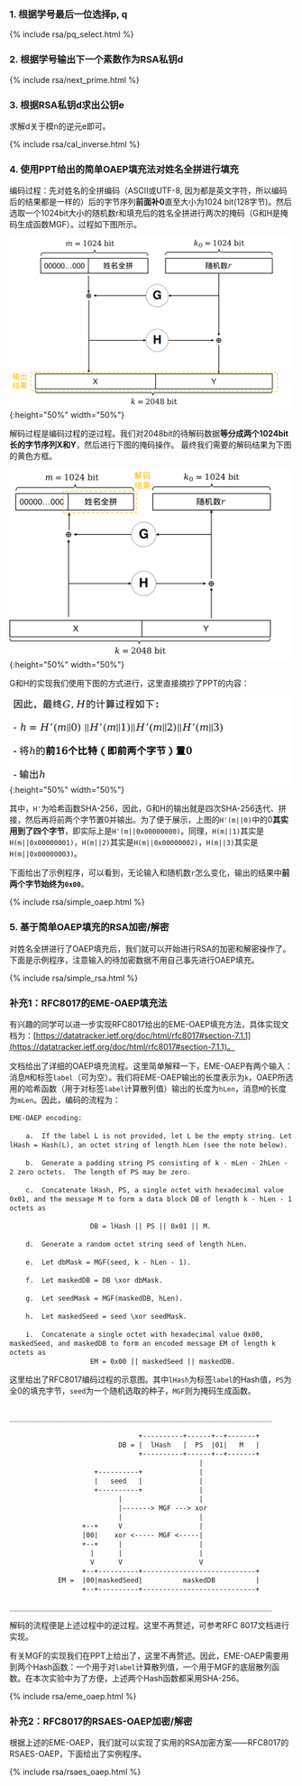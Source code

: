 ### 1. 根据学号最后一位选择p, q

{% include rsa/pq_select.html %}

### 2. 根据学号输出下一个素数作为RSA私钥d

{% include rsa/next_prime.html %}

### 3. 根据RSA私钥d求出公钥e

求解d关于模n的逆元e即可。

{% include rsa/cal_inverse.html %}

### 4. 使用PPT给出的简单OAEP填充法对姓名全拼进行填充

编码过程：先对姓名的全拼编码（ASCII或UTF-8, 因为都是英文字符，所以编码后的结果都是一样的）后的字节序列**前面补0**直至大小为1024 bit(128字节)。然后选取一个1024bit大小的随机数r和填充后的姓名全拼进行两次的掩码（G和H是掩码生成函数MGF）。过程如下图所示。

![简单OAEP填充法编码](/img/simple_oeap_encode.png){:height="50%" width="50%"}

解码过程是编码过程的逆过程。我们对2048bit的待解码数据**等分成两个1024bit长的字节序列X和Y**，然后进行下图的掩码操作。
最终我们需要的解码结果为下图的黄色方框。

![简单OAEP填充法解码](/img/simple_oeap_decode.png){:height="50%" width="50%"}

G和H的实现我们使用下图的方式进行，这里直接摘抄了PPT的内容：

![简单MGF实现](/img/simple_mgf.png){:height="50%" width="50%"}

其中，`H'`为哈希函数SHA-256，因此，G和H的输出就是四次SHA-256迭代、拼接，然后再将前两个字节置0并输出。为了便于展示，上图的`H'(m||0)`中的0**其实用到了四个字节**，即实际上是`H'(m||0x00000000)`。同理，`H(m||1)`其实是`H(m||0x00000001)`，`H(m||2)`其实是`H(m||0x00000002)`，`H(m||3)`其实是`H(m||0x00000003)`。

下面给出了示例程序，可以看到，无论输入和随机数`r`怎么变化，输出的结果中**前两个字节始终为`0x00`**。

{% include rsa/simple_oaep.html %}

### 5. 基于简单OAEP填充的RSA加密/解密

对姓名全拼进行了OAEP填充后，我们就可以开始进行RSA的加密和解密操作了。下面是示例程序，注意输入的待加密数据不用自己事先进行OAEP填充。

{% include rsa/simple_rsa.html %}

### 补充1：RFC8017的EME-OAEP填充法

有兴趣的同学可以进一步实现RFC8017给出的EME-OAEP填充方法，具体实现文档为：[https://datatracker.ietf.org/doc/html/rfc8017#section-7.1.1](https://datatracker.ietf.org/doc/html/rfc8017#section-7.1.1)。

文档给出了详细的OAEP填充流程。这里简单解释一下，EME-OAEP有两个输入：消息`M`和标签`label`（可为空）。我们将EME-OAEP输出的长度表示为`k`，OAEP所选用的哈希函数（用于对标签`label`计算散列值）输出的长度为`hLen`，消息`M`的长度为`mLen`。因此，编码的流程为：

```
EME-OAEP encoding:

    a.  If the label L is not provided, let L be the empty string. Let lHash = Hash(L), an octet string of length hLen (see the note below).

    b.  Generate a padding string PS consisting of k - mLen - 2hLen - 2 zero octets.  The length of PS may be zero.

    c.  Concatenate lHash, PS, a single octet with hexadecimal value 0x01, and the message M to form a data block DB of length k - hLen - 1 octets as

                    DB = lHash || PS || 0x01 || M.

    d.  Generate a random octet string seed of length hLen.

    e.  Let dbMask = MGF(seed, k - hLen - 1).

    f.  Let maskedDB = DB \xor dbMask.

    g.  Let seedMask = MGF(maskedDB, hLen).

    h.  Let maskedSeed = seed \xor seedMask.

    i.  Concatenate a single octet with hexadecimal value 0x00, maskedSeed, and maskedDB to form an encoded message EM of length k octets as
                    EM = 0x00 || maskedSeed || maskedDB.
```

这里给出了RFC8017编码过程的示意图。其中`lHash`为标签`label`的Hash值，`PS`为全0的填充字节，`seed`为一个随机选取的种子，`MGF`则为掩码生成函数。

```
      _________________________________________________________________

                                +----------+------+--+-------+
                           DB = |  lHash   |  PS  |01|   M   |
                                +----------+------+--+-------+
                                               |
                     +----------+              |
                     |   seed   |              |
                     +----------+              |
                           |                   |
                           |-------> MGF ---> xor
                           |                   |
                  +--+     V                   |
                  |00|    xor <----- MGF <-----|
                  +--+     |                   |
                    |      |                   |
                    V      V                   V
                  +--+----------+----------------------------+
            EM =  |00|maskedSeed|          maskedDB          |
                  +--+----------+----------------------------+
      _________________________________________________________________
```

解码的流程便是上述过程中的逆过程。这里不再赘述，可参考RFC 8017文档进行实现。

有关MGF的实现我们在PPT上给出了，这里不再赘述。因此，EME-OAEP需要用到两个Hash函数：一个用于对`label`计算散列值，一个用于MGF的底层散列函数。在本次实验中为了方便，上述两个Hash函数都采用SHA-256。

{% include rsa/eme_oaep.html %}

### 补充2：RFC8017的RSAES-OAEP加密/解密

根据上述的EME-OAEP，我们就可以实现了实用的RSA加密方案——RFC8017的RSAES-OAEP，下面给出了实例程序。

{% include rsa/rsaes_oaep.html %}

